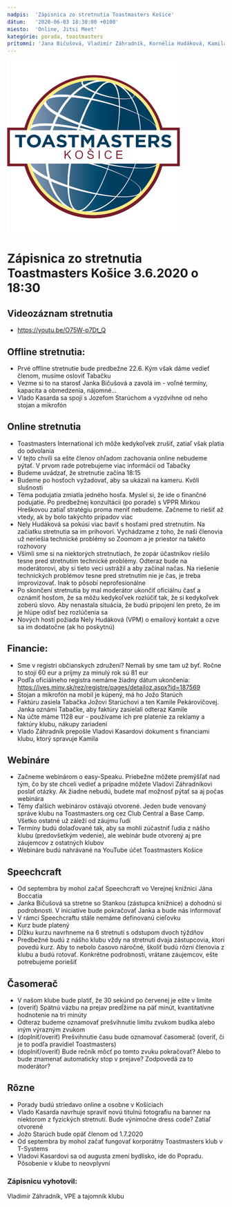 ```yaml
---
nadpis:  'Zápisnica zo stretnutia Toastmasters Košice'
dátum:   '2020-06-03 18:30:00 +0100'
miesto:  'Online, Jitsi Meet'
kategórie: porada, toastmasters
prítomní: 'Jana Bičušová, Vladimír Záhradník, Kornélia Hudáková, Kamila Pekárovičová, Vladimír Kasarda'
---
```


![alt text][logo]
# Zápisnica zo stretnutia Toastmasters Košice 3.6.2020 o 18:30

## Videozáznam stretnutia
- https://youtu.be/O75W-p7Dt_Q

## Offline stretnutia:
- Prvé offline stretnutie bude predbežne 22.6. Kým však dáme vedieť členom, musíme osloviť Tabačku
- Vezme si to na starosť Janka Bičušová a zavolá im - voľné termíny, kapacita a obmedzenia, nájomné...
- Vlado Kasarda sa spojí s Jozefom Starúchom a vyzdvihne od neho stojan a mikrofón

## Online stretnutia
- Toastmasters International ich môže kedykoľvek zrušiť, zatiaľ však platia do odvolania
- V tejto chvíli sa ešte členov ohľadom zachovania online nebudeme pýtať. V prvom rade potrebujeme viac informácií od Tabačky
- Budeme uvádzať, že stretnutie začína 18:15
- Budeme po hosťoch vyžadovať, aby sa ukázali na kameru. Kvôli slušnosti
- Téma podujatia zmiatla jedného hosťa. Myslel si, že ide o finančné podujatie. Po predbežnej konzultácii (po porade) s VPPR Mirkou Hreškovou zatiaľ stratégiu proma meniť nebudeme. Začneme to riešiť až vtedy, ak by bolo takýchto prípadov viac
- Nely Hudáková sa pokúsi viac baviť s hosťami pred stretnutím. Na začiatku stretnutia sa im prihovorí. Vychádzame z toho, že naši členovia už neriešia technické problémy so Zoomom a je priestor na takéto rozhovory
- Všimli sme si na niektorých stretnutiach, že zopár účastníkov riešilo tesne pred stretnutím technické problémy. Odteraz bude na moderátorovi, aby si tieto veci ustrážil a aby začínal načas. Na riešenie technických problémov tesne pred stretnutím nie je čas, je treba improvizovať. Inak to pôsobí neprofesionálne
- Po skončení stretnutia by mal moderátor ukončiť oficiálnu časť a oznámiť hosťom, že sa môžu kedykoľvek rozlúčiť tak, že si kedykoľvek zoberú slovo. Aby nenastala situácia, že budú pripojení len preto, že im je hlúpe odísť bez rozlúčenia sa
- Nových hostí požiada Nely Hudáková (VPM) o emailový kontakt a ozve sa im dodatočne (ak ho poskytnú)

## Financie:
- Sme v registri občianskych združení? Nemali by sme tam už byť. Ročne to stojí 60 eur a príjmy za minulý rok sú 81 eur
- Podľa oficiálneho registra nemáme žiadny dátum ukončenia: https://ives.minv.sk/rez/registre/pages/detailoz.aspx?id=187569
- Stojan a mikrofón na mobil je kúpený, má ho Jožo Starúch
- Faktúru zasiela Tabačka Jožovi Starúchovi a ten Kamile Pekárovičovej. Janka oznámi Tabačke, aby faktúry zasielali odteraz Kamile
- Na účte máme 1128 eur - používame ich pre platenie za reklamy a faktúry klubu, nákupy zariadení
- Vlado Záhradník prepošle Vladovi Kasardovi dokument s financiami klubu, ktorý spravuje Kamila

## Webináre
- Začneme webinárom o easy-Speaku. Priebežne môžete premýšľať nad tým, čo by ste chceli vedieť a prípadne môžete Vladovi Záhradníkovi poslať otázky. Ak žiadne nebudú, budete mať možnosť pýtať sa aj počas webinára
- Témy ďalších webinárov ostávajú otvorené. Jeden bude venovaný správe klubu na Toastmasters.org cez Club Central a Base Camp. Všetko ostatné už záleží od záujmu ľudí
- Termíny budú dolaďované tak, aby sa mohli zúčastniť ľudia z nášho klubu (predovšetkým vedenie), ale webinár bude otvorený aj pre záujemcov z ostatných klubov
- Webináre budú nahrávané na YouTube účet Toastmasters Košice

## Speechcraft
- Od septembra by mohol začať Speechcraft vo Verejnej knižnici Jána Boccatia
- Janka Bičušová sa stretne so Stankou (zástupca knižnice) a dohodnú si podrobnosti. V iniciatíve bude pokračovať Janka a bude nás informovať
- V rámci Speechcraftu stále nemáme definovanú cieľovku
- Kurz bude platený
- Dĺžku kurzu navrhneme na 6 stretnutí s odstupom dvoch týždňov
- Predbežné budú z nášho klubu vždy na stretnutí dvaja zástupcovia, ktorí povedú kurz. Aby to nebolo časovo náročné, školiť budú rôzni členovia z klubu a budú rotovať. Konkrétne podrobnosti, vrátane záujemcov, ešte potrebujeme poriešiť

## Časomerač
- V našom klube bude platiť, že 30 sekúnd po červenej je ešte v limite
- (overiť) Spätnú väzbu na prejav predĺžime na päť minút, kvantitatívne hodnotenie na tri minúty
- Odteraz budeme oznamovať prešvihnutie limitu zvukom budíka alebo iným výrazným zvukom
- (doplniť/overiť) Prešvihnutie času bude oznamovať časomerač (overiť, či je to podľa pravidiel Toastmasters)
- (doplniť/overiť) Bude rečník môcť po tomto zvuku pokračovať? Alebo to bude znamenať automaticky stop v prejave? Zodpovedá za to moderátor?

## Rôzne
- Porady budú striedavo online a osobne v Košiciach
- Vlado Kasarda navrhuje spraviť novú titulnú fotografiu na banner na niektorom z fyzických stretnutí. Bude výnimočne dress code? Zatiaľ otvorené
- Jožo Starúch bude opäť členom od 1.7.2020
- Od septembra by mohol začať fungovať korporátny Toastmasters klub v T-Systems
- Vladovi Kasardovi sa od augusta zmení bydlisko, ide do Popradu. Pôsobenie v klube to neovplyvní

### Zápisnicu vyhotovil:
Vladimír Záhradník,
VPE a tajomník klubu

[logo]: https://github.com/toastmasters-kosice/graficke-podklady/raw/master/Log%C3%A1/%C5%A0tandardn%C3%A9%20zmen%C5%A1en%C3%A9%20logo%20TMKE.png "Logo Toastmasters Košice"
